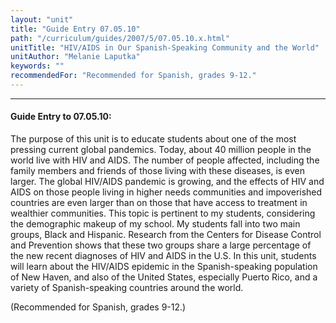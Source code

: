 ```yaml
---
layout: "unit"
title: "Guide Entry 07.05.10"
path: "/curriculum/guides/2007/5/07.05.10.x.html"
unitTitle: "HIV/AIDS in Our Spanish-Speaking Community and the World"
unitAuthor: "Melanie Laputka"
keywords: ""
recommendedFor: "Recommended for Spanish, grades 9-12."
---
```

<body>
<hr/>
 <h4>
  Guide Entry to 07.05.10:
 </h4>
 <p>
  The purpose of this unit is to educate students about one of the most pressing current global pandemics. Today, about 40 million people in the world live with HIV and AIDS. The number of people affected, including the family members and friends of those living with these diseases, is even larger. The global HIV/AIDS pandemic is growing, and the effects of HIV and AIDS on those people living in higher needs communities and impoverished countries are even larger than on those that have access to treatment in wealthier communities. This topic is pertinent to my students, considering the demographic makeup of my school. My students fall into two main groups, Black and Hispanic. Research from the Centers for Disease Control and Prevention shows that these two groups share a large percentage of the new recent diagnoses of HIV and AIDS in the U.S. In this unit, students will learn about the HIV/AIDS epidemic in the Spanish-speaking population of New Haven, and also of the United States, especially Puerto Rico, and a variety of Spanish-speaking countries around the world.
 </p>
<p>
  (Recommended for Spanish, grades 9-12.)
 </p>

</body>